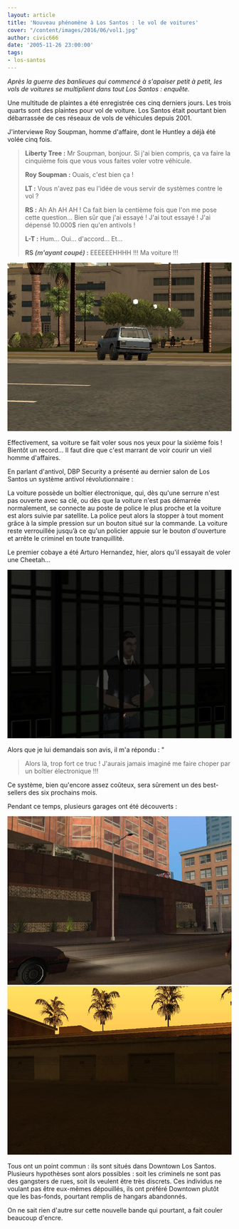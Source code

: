 ```yaml
---
layout: article
title: 'Nouveau phénomène à Los Santos : le vol de voitures'
cover: "/content/images/2016/06/vol1.jpg"
author: civic666
date: '2005-11-26 23:00:00'
tags:
- los-santos
---
```


_Après la guerre des banlieues qui commencé à s'apaiser petit à petit, les vols de voitures se multiplient dans tout Los Santos : enquête._

Une multitude de plaintes a été enregistrée ces cinq derniers jours. Les trois quarts sont des plaintes pour vol de voiture. Los Santos était pourtant bien débarrassée de ces réseaux de vols de véhicules depuis 2001.

J'interviewe Roy Soupman, homme d'affaire, dont le Huntley a déjà été volée cinq fois.

> **Liberty Tree :** Mr Soupman, bonjour. Si j'ai bien compris, ça va faire la cinquième fois que vous vous faites voler votre véhicule.
> 
> **Roy Soupman :** Ouais, c'est bien ça !
> 
> **LT :** Vous n'avez pas eu l'idée de vous servir de systèmes contre le vol ?
> 
> **RS :** Ah Ah AH AH ! Ca fait bien la centième fois que l'on me pose cette question... Bien sûr que j'ai essayé ! J'ai tout essayé ! J'ai dépensé 10.000$ rien qu'en antivols !
> 
> **L-T :** Hum... Oui... d'accord... Et...
> 
> **RS _(m'ayant coupé)_ :** EEEEEEHHHH !!! Ma voiture !!!

![](/content/images/2005/01/vol2.jpg)

Effectivement, sa voiture se fait voler sous nos yeux pour la sixième fois ! Bientôt un record... Il faut dire que c'est marrant de voir courir un vieil homme d'affaires.

En parlant d'antivol, DBP Security a présenté au dernier salon de Los Santos un système antivol révolutionnaire :

La voiture possède un boîtier électronique, qui, dès qu'une serrure n'est pas ouverte avec sa clé, ou dès que la voiture n'est pas démarrée normalement, se connecte au poste de police le plus proche et la voiture est alors suivie par satellite. La police peut alors la stopper à tout moment grâce à la simple pression sur un bouton situé sur la commande. La voiture reste verrouillée jusqu’à ce qu'un policier appuie sur le bouton d'ouverture et arrête le criminel en toute tranquillité.

Le premier cobaye a été Arturo Hernandez, hier, alors qu'il essayait de voler une Cheetah...

![](/content/images/2005/01/vol6.jpg)

Alors que je lui demandais son avis, il m'a répondu : "

> Alors là, trop fort ce truc ! J'aurais jamais imaginé me faire choper par un boîtier électronique !!!

Ce système, bien qu'encore assez coûteux, sera sûrement un des best-sellers des six prochains mois.

Pendant ce temps, plusieurs garages ont été découverts :

![](/content/images/2005/01/vol5.jpg)
![](/content/images/2005/01/vol7.jpg)

Tous ont un point commun : ils sont situés dans Downtown Los Santos. Plusieurs hypothèses sont alors possibles : soit les criminels ne sont pas des gangsters de rues, soit ils veulent être très discrets. Ces individus ne voulant pas être eux-mêmes dépouillés, ils ont préféré Downtown plutôt que les bas-fonds, pourtant remplis de hangars abandonnés.

On ne sait rien d'autre sur cette nouvelle bande qui pourtant, a fait couler beaucoup d'encre.